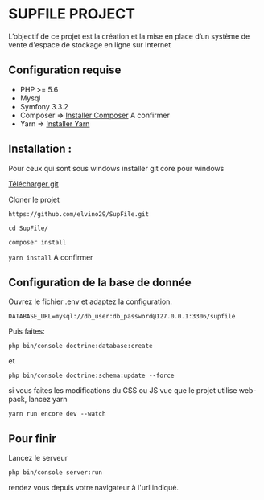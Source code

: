 # SUPFILE PROJECT

L’objectif de ce projet est la création et la mise en place d’un système de vente d'espace de stockage en ligne sur Internet


## Configuration requise
- PHP >= 5.6
- Mysql
- Symfony 3.3.2
- Composer => [Installer Composer](http://getcomposer.com/) A confirmer
- Yarn => [Installer Yarn](https://yarnpkg.com/lang/en/docs/install/#mac-tab)

## Installation :

Pour ceux qui sont sous windows installer git core pour windows

[Télécharger git](https://git-scm.com/downloads)

Cloner le projet 

`https://github.com/elvino29/SupFile.git`

`cd SupFile/`

`composer install`  

`yarn install` A confirmer


## Configuration de la base de donnée

Ouvrez le fichier .env et adaptez la configuration.
 
`DATABASE_URL=mysql://db_user:db_password@127.0.0.1:3306/supfile`

Puis faites:

`php bin/console doctrine:database:create`

et 

`php bin/console doctrine:schema:update --force`


si vous faites les modifications du CSS ou JS vue que le projet utilise web-pack, 
lancez yarn 

`yarn run encore dev --watch `

## Pour finir
Lancez le serveur

`php bin/console server:run` 

rendez vous depuis votre navigateur à l'url indiqué.


